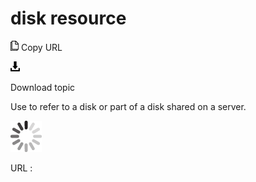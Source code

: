 # disk resource

![Copy URL](media/disk-resource/Copy.png)
Copy URL

![Download](media/disk-resource/Download.png)

Download topic

Use to refer to a disk or part of a disk shared on a server.

![In progress](media/disk-resource/activity-large.gif)

URL :
